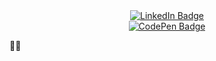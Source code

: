 <div id="header" align="center">
  <div id="LinkedIn">
    <a href="https://www.linkedin.com/in/kschuljak">
      <img src="https://img.shields.io/badge/LinkedIn-blue?logo=linkedin&logoColor=white&style=for-the-badge" alt="LinkedIn Badge" />
    </a>
  </div>
  
  <div id="CodePen">
    <a href="https://codepen.io/kschuljak">
      <img src="https://img.shields.io/badge/CodePen-black?logo=codepen&logoColor=white&style=for-the-badge" alt="CodePen Badge" />
    </a>
  </div>
</div>


:woman_technologist: 



<!--
**kschuljak/kschuljak** is a ✨ _special_ ✨ repository because its `README.md` (this file) appears on your GitHub profile.

Here are some ideas to get you started:

- 🔭 I’m currently working on ...
- 🌱 I’m currently learning ...
- 👯 I’m looking to collaborate on ...
- 🤔 I’m looking for help with ...
- 💬 Ask me about ...
- 📫 How to reach me: ...
- 😄 Pronouns: ...
- ⚡ Fun fact: ...
-->
